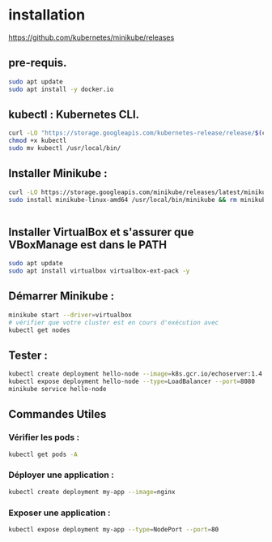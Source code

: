 # installation
https://github.com/kubernetes/minikube/releases


## pre-requis.
```bash
sudo apt update
sudo apt install -y docker.io

```
## kubectl : Kubernetes CLI.
```bash
curl -LO "https://storage.googleapis.com/kubernetes-release/release/$(curl -s https://storage.googleapis.com/kubernetes-release/release/stable.txt)/bin/linux/amd64/kubectl"
chmod +x kubectl
sudo mv kubectl /usr/local/bin/

```


## Installer Minikube :

```bash
curl -LO https://storage.googleapis.com/minikube/releases/latest/minikube-linux-amd64
sudo install minikube-linux-amd64 /usr/local/bin/minikube && rm minikube-linux-amd64



```
## Installer VirtualBox et s'assurer que VBoxManage est dans le PATH

```bash
sudo apt update
sudo apt install virtualbox virtualbox-ext-pack -y

```

## Démarrer Minikube :
```bash
minikube start --driver=virtualbox
# vérifier que votre cluster est en cours d'exécution avec
kubectl get nodes


```
## Tester :

```bash
kubectl create deployment hello-node --image=k8s.gcr.io/echoserver:1.4
kubectl expose deployment hello-node --type=LoadBalancer --port=8080
minikube service hello-node

```

## Commandes Utiles
### Vérifier les pods :
```bash
kubectl get pods -A
```
### Déployer une application :
```bash
kubectl create deployment my-app --image=nginx
```
### Exposer une application :
```bash
kubectl expose deployment my-app --type=NodePort --port=80
```


```bash

```
```bash

```
```bash

```
```bash

```